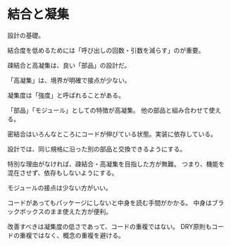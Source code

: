 # 結合と凝集

設計の基礎。

結合度を低めるためには「呼び出しの回数・引数を減らす」のが重要。

疎結合と高凝集は、良い「部品」の設計だ。

「高凝集」は、境界が明確で接点が少ない。

凝集度は「強度」と呼ばれることがある。

「部品」「モジュール」としての特徴が高凝集。
他の部品と組み合わせて使える。

密結合はいろんなところにコードが伸びている状態。実装に依存している。

設計では、同じ規格に沿った別の部品と交換できるようにする。

特別な理由がなければ、疎結合・高凝集を目指した方が無難。
つまり、機能を混在させず、依存もしないようにする。

モジュールの接点は少ない方がいい。

コードがあってもパッケージにしないと中身を読む手間がかかる。
中身はブラックボックスのまま使えた方が便利。

改善すべきは凝集度の低さであって、コードの重複ではない。
DRY原則もコードの重複ではなく、概念の重複を避ける。
